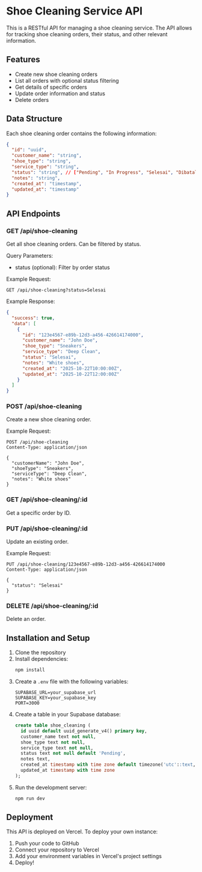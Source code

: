 # Shoe Cleaning Service API

This is a RESTful API for managing a shoe cleaning service. The API allows for tracking shoe cleaning orders, their status, and other relevant information.

## Features

- Create new shoe cleaning orders
- List all orders with optional status filtering
- Get details of specific orders
- Update order information and status
- Delete orders

## Data Structure

Each shoe cleaning order contains the following information:

```json
{
  "id": "uuid",
  "customer_name": "string",
  "shoe_type": "string",
  "service_type": "string",
  "status": "string", // ["Pending", "In Progress", "Selesai", "Dibatalkan"]
  "notes": "string",
  "created_at": "timestamp",
  "updated_at": "timestamp"
}
```

## API Endpoints

### GET /api/shoe-cleaning
Get all shoe cleaning orders. Can be filtered by status.

Query Parameters:
- status (optional): Filter by order status

Example Request:
```http
GET /api/shoe-cleaning?status=Selesai
```

Example Response:
```json
{
  "success": true,
  "data": [
    {
      "id": "123e4567-e89b-12d3-a456-426614174000",
      "customer_name": "John Doe",
      "shoe_type": "Sneakers",
      "service_type": "Deep Clean",
      "status": "Selesai",
      "notes": "White shoes",
      "created_at": "2025-10-22T10:00:00Z",
      "updated_at": "2025-10-22T12:00:00Z"
    }
  ]
}
```

### POST /api/shoe-cleaning
Create a new shoe cleaning order.

Example Request:
```http
POST /api/shoe-cleaning
Content-Type: application/json

{
  "customerName": "John Doe",
  "shoeType": "Sneakers",
  "serviceType": "Deep Clean",
  "notes": "White shoes"
}
```

### GET /api/shoe-cleaning/:id
Get a specific order by ID.

### PUT /api/shoe-cleaning/:id
Update an existing order.

Example Request:
```http
PUT /api/shoe-cleaning/123e4567-e89b-12d3-a456-426614174000
Content-Type: application/json

{
  "status": "Selesai"
}
```

### DELETE /api/shoe-cleaning/:id
Delete an order.

## Installation and Setup

1. Clone the repository
2. Install dependencies:
   ```bash
   npm install
   ```
3. Create a `.env` file with the following variables:
   ```
   SUPABASE_URL=your_supabase_url
   SUPABASE_KEY=your_supabase_key
   PORT=3000
   ```
4. Create a table in your Supabase database:
   ```sql
   create table shoe_cleaning (
     id uuid default uuid_generate_v4() primary key,
     customer_name text not null,
     shoe_type text not null,
     service_type text not null,
     status text not null default 'Pending',
     notes text,
     created_at timestamp with time zone default timezone('utc'::text, now()),
     updated_at timestamp with time zone
   );
   ```
5. Run the development server:
   ```bash
   npm run dev
   ```

## Deployment

This API is deployed on Vercel. To deploy your own instance:

1. Push your code to GitHub
2. Connect your repository to Vercel
3. Add your environment variables in Vercel's project settings
4. Deploy!